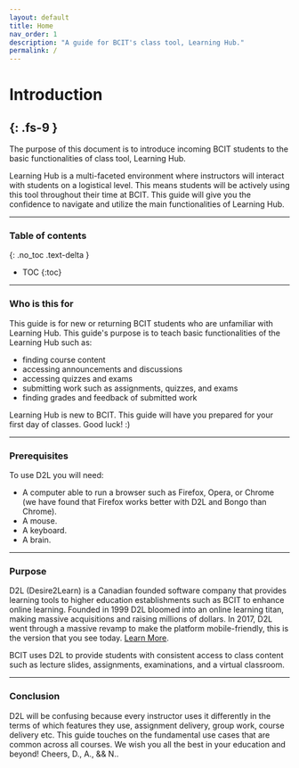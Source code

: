 ```yaml
---
layout: default
title: Home
nav_order: 1
description: "A guide for BCIT's class tool, Learning Hub."
permalink: /
---
```


# Introduction
{: .fs-9 }
---
The purpose of this document is to introduce incoming BCIT students to the basic functionalities of class tool, Learning Hub. 

Learning Hub is a multi-faceted environment where instructors will interact with students on a logistical level. This means students will be actively using this tool throughout their time at BCIT. This guide will give you the confidence to navigate and utilize the main functionalities of Learning Hub.

---

### Table of contents
{: .no_toc .text-delta }
* TOC
{:toc}

---

### Who is this for

This guide is for new or returning BCIT students who are unfamiliar with Learning Hub. This guide's purpose is to teach basic functionalities of the Learning Hub such as:
- finding course content
- accessing announcements and discussions
- accessing quizzes and exams
- submitting work such as assignments, quizzes, and exams
- finding grades and feedback of submitted work

Learning Hub is new to BCIT. This guide will have you prepared for your first day of classes. Good luck! :) 

---

### Prerequisites

To use D2L you will need:

- A computer able to run a browser such as Firefox, Opera, or Chrome (we have found that Firefox works better with D2L and Bongo than Chrome).
- A mouse.
- A keyboard.
- A brain.

---

### Purpose

D2L (Desire2Learn) is a Canadian founded software company that provides learning tools to higher education establishments such as BCIT to enhance online learning. Founded in 1999 D2L bloomed into an online learning titan, making massive acquisitions and raising millions of dollars. In 2017, D2L went through a massive revamp to make the platform mobile-friendly, this is the version that you see today. 
[Learn More](https://en.wikipedia.org/wiki/D2L).

BCIT uses D2L to provide students with consistent access to class content such as lecture slides, assignments, examinations, and a virtual classroom.

---

### Conclusion

D2L will be confusing because every instructor uses it differently in the terms of which features they use, assignment delivery, group work, course delivery etc. This guide touches on the fundamental use cases that are common across all courses. We wish you all the best in your education and beyond! Cheers, D., A., && N..
